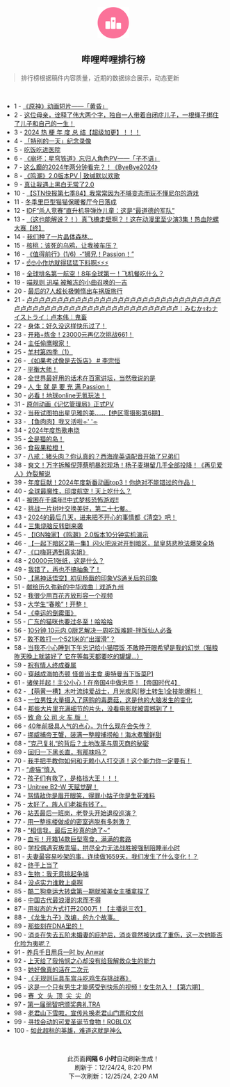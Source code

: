 <div align="center">
    <img src="./assets/icon_rank.png" alt="logo" />
    <h2>哔哩哔哩排行榜</h>
</div>

> 排行榜根据稿件内容质量，近期的数据综合展示，动态更新

<br />

<ul><li><span>1 - <a href=https://www.bilibili.com/BV1mtCNY3EiH target=_blank>《原神》动画短片——「黄昏」</a></span></li><li><span>2 - <a href=https://www.bilibili.com/BV1UXkmYcEus target=_blank>这位母亲，诠释了伟大两个字，独自一人带着自闭症儿子，一根绳子绑住了儿子和自己的一生！</a></span></li><li><span>3 - <a href=https://www.bilibili.com/BV1ozkSYmEpx target=_blank>2024&nbsp;热&nbsp;梗&nbsp;年&nbsp;度&nbsp;总&nbsp;结【超级加更】！！！</a></span></li><li><span>4 - <a href=https://www.bilibili.com/BV13RC5YyEuA target=_blank>「特别的一天」纪念录像</a></span></li><li><span>5 - <a href=https://www.bilibili.com/BV1WTktYcE9m target=_blank>吃饭吃进医院</a></span></li><li><span>6 - <a href=https://www.bilibili.com/BV13XCGYMEK8 target=_blank>《崩坏：星穹铁道》忘归人角色PV——「子不语」</a></span></li><li><span>7 - <a href=https://www.bilibili.com/BV1kxksYnEyp target=_blank>这么癫的2024年两分钟看完？！《ByeBye2024》</a></span></li><li><span>8 - <a href=https://www.bilibili.com/BV1d6kmYuEox target=_blank>《鸣潮》2.0版本PV&nbsp;|&nbsp;致缄默以欢歌</a></span></li><li><span>9 - <a href=https://www.bilibili.com/BV1iok2YzEM2 target=_blank>真让我遇上黑白无常了2.0</a></span></li><li><span>10 - <a href=https://www.bilibili.com/BV1cSkqYWEWa target=_blank>【STN快报第七季84】我常常因为不够变态而玩不懂尼尔的游戏</a></span></li><li><span>11 - <a href=https://www.bilibili.com/BV1DLkbYCEvt target=_blank>冬季里巨型猫猫保暖餐厅今日落成</a></span></li><li><span>12 - <a href=https://www.bilibili.com/BV1qfktYxEXB target=_blank>IDF“杀人竞赛”直升机导弹炸儿童：这是“最道德的军队”</a></span></li><li><span>13 - <a href=https://www.bilibili.com/BV12okmYtEzw target=_blank>（这也能解说？！）真飞檐走壁啊？！这在动漫里至少演3集！热血陀螺大赛【终】</a></span></li><li><span>14 - <a href=https://www.bilibili.com/BV1xpCGYZEd3 target=_blank>我们种了一片晶体森林...</a></span></li><li><span>15 - <a href=https://www.bilibili.com/BV1TgkCY5EVK target=_blank>核桃：该死的乌鸦，让我被车压？</a></span></li><li><span>16 - <a href=https://www.bilibili.com/BV1mpkhY2EnK target=_blank>《值得前行》(1/6)&nbsp;&nbsp;-“狮兄！Passion！”</a></span></li><li><span>17 - <a href=https://www.bilibili.com/BV1RfkvYBEnp target=_blank>☝🤓小作坊就得猛猛下料啊⚡⚡⚡</a></span></li><li><span>18 - <a href=https://www.bilibili.com/BV1ndkDYdEhk target=_blank>全球排名第一航空！8年全球第一！飞机餐吃什么？</a></span></li><li><span>19 - <a href=https://www.bilibili.com/BV18GkBYqEzK target=_blank>喵规则&nbsp;迅喵&nbsp;被解冻的小曲召唤的一吉</a></span></li><li><span>20 - <a href=https://www.bilibili.com/BV1bLkSYNEi5 target=_blank>最后的7人超长极懒惰出车祸版旅行</a></span></li><li><span>21 - <a href=https://www.bilibili.com/BV1ofk2YMETx target=_blank>卢卢卢卢卢卢卢卢卢卢卢卢卢卢卢卢卢卢卢卢卢卢卢卢卢卢卢卢卢卢卢卢卢卢卢卢卢卢卢卢卢卢卢卢卢卢卢卢卢卢卢卢卢卢卢卢卢卢卢￤みむかｩわナイストライ￤卢本伟￤鬼畜</a></span></li><li><span>22 - <a href=https://www.bilibili.com/BV1NjkmYdEfi target=_blank>身体：好久没这样快乐过了！</a></span></li><li><span>23 - <a href=https://www.bilibili.com/BV1eFkmYqEFJ target=_blank>开箱+炼金！23000元再亿次挑战661！</a></span></li><li><span>24 - <a href=https://www.bilibili.com/BV1oLkqY1E95 target=_blank>主任偷鹰眼家！</a></span></li><li><span>25 - <a href=https://www.bilibili.com/BV12SkuYUEz9 target=_blank>羊村第四季（1）</a></span></li><li><span>26 - <a href=https://www.bilibili.com/BV1ChkbYYEyn target=_blank>《如果考试像是去饭店》&nbsp;#&nbsp;李宗恒</a></span></li><li><span>27 - <a href=https://www.bilibili.com/BV1f8k1YMERG target=_blank>平衡大师！</a></span></li><li><span>28 - <a href=https://www.bilibili.com/BV1qDkYYKETZ target=_blank>全世界最好用的话术在百家讲坛，当然我说的是</a></span></li><li><span>29 - <a href=https://www.bilibili.com/BV13kCKYDEqB target=_blank>人&nbsp;生&nbsp;就&nbsp;是&nbsp;要&nbsp;充&nbsp;满&nbsp;Passion！</a></span></li><li><span>30 - <a href=https://www.bilibili.com/BV1ApkmYQEXc target=_blank>必看！地球online无氪玩法！</a></span></li><li><span>31 - <a href=https://www.bilibili.com/BV1kekbYhEpd target=_blank>原创动画《记忆管理局》正式PV</a></span></li><li><span>32 - <a href=https://www.bilibili.com/BV1YckiYTEWf target=_blank>当我试图拍出星见雅的美……【绝区零摄影第6期】</a></span></li><li><span>33 - <a href=https://www.bilibili.com/BV1W2ktYeEKj target=_blank>【鱼肉肉】我又活啦⌯&#39;&nbsp;&#39;⌯</a></span></li><li><span>34 - <a href=https://www.bilibili.com/BV1HMktY8Ehi target=_blank>2024年度热歌串烧</a></span></li><li><span>35 - <a href=https://www.bilibili.com/BV1NJksYxEGg target=_blank>全是猫的岛！</a></span></li><li><span>36 - <a href=https://www.bilibili.com/BV11PkDYhE3J target=_blank>食我果粒橙！</a></span></li><li><span>37 - <a href=https://www.bilibili.com/BV1D2k1Y4E6y target=_blank>八戒：猪头肉？你认真的？西海岸英语配音开始了兄弟们</a></span></li><li><span>38 - <a href=https://www.bilibili.com/BV1khkbYYETH target=_blank>爽文！万字拆解倪萍蔡明暴怼现场！杨子麦琳留几手全部投降！《再见爱人》炸裂解说</a></span></li><li><span>39 - <a href=https://www.bilibili.com/BV1HWkiYHEYg target=_blank>年度巨献！2024年度新番动画top3！你绝对不能错过的作品！</a></span></li><li><span>40 - <a href=https://www.bilibili.com/BV1odkxYUE7Q target=_blank>全球最魔性，印度航空！天上吃什么？</a></span></li><li><span>41 - <a href=https://www.bilibili.com/BV1skkUYoEvv target=_blank>被困在千禧年!!中式梦核恐怖游戏!!</a></span></li><li><span>42 - <a href=https://www.bilibili.com/BV1obkuYAEyQ target=_blank>挑战一片树叶交换美好，第二十七餐。</a></span></li><li><span>43 - <a href=https://www.bilibili.com/BV1BDk2YCEXA target=_blank>2024的最后几天，进来把不开心的事情都《清空》吧！</a></span></li><li><span>44 - <a href=https://www.bilibili.com/BV1rSkqYpE8L target=_blank>三集烧脑反转剧来袭</a></span></li><li><span>45 - <a href=https://www.bilibili.com/BV1hEkgYfEuu target=_blank>【IGN独家】《鸣潮》2.0版本10分钟实机演示</a></span></li><li><span>46 - <a href=https://www.bilibili.com/BV1vFkPYmEL4 target=_blank>【一起下暗区2第一集】闪火把派对开到暗区，鼠皇慈悲枪法爆笑全场</a></span></li><li><span>47 - <a href=https://www.bilibili.com/BV17xCKYaEkq target=_blank>《口嗨哥遇到真实姐》</a></span></li><li><span>48 - <a href=https://www.bilibili.com/BV1SVk4YTEva target=_blank>20000元1张纸，这是什么？</a></span></li><li><span>49 - <a href=https://www.bilibili.com/BV1n5ktYxEBx target=_blank>我错了，再也不搞抽象了！</a></span></li><li><span>50 - <a href=https://www.bilibili.com/BV1Axk4YFE5n target=_blank>【黑神话悟空】初见杨戬的印象VS通关后的印象</a></span></li><li><span>51 - <a href=https://www.bilibili.com/BV1HWkwYWETx target=_blank>献给历久弥新的中华戏曲｜戏游九州</a></span></li><li><span>52 - <a href=https://www.bilibili.com/BV1Q4kAYgER6 target=_blank>我很少用百花齐放形容一个视频</a></span></li><li><span>53 - <a href=https://www.bilibili.com/BV1XukbYmE3R target=_blank>大学生“春晚”！开整！</a></span></li><li><span>54 - <a href=https://www.bilibili.com/BV1aqqdY1EVQ target=_blank>《幸运的倒霉蛋》</a></span></li><li><span>55 - <a href=https://www.bilibili.com/BV1PUktYAE4y target=_blank>广东的猫咪也要过冬至！哈哈哈</a></span></li><li><span>56 - <a href=https://www.bilibili.com/BV1QLqaYkERq target=_blank>10分钟&nbsp;10元内&nbsp;0厨艺解决一周吃饭难题-拌饭仙人必备</a></span></li><li><span>57 - <a href=https://www.bilibili.com/BV1V8ktYLE85 target=_blank>敢不敢打一个521米的“出溜滑”？</a></span></li><li><span>58 - <a href=https://www.bilibili.com/BV19pkvYAEu7 target=_blank>当我不小心睡到下午忘记给小猫喂饭&nbsp;不敢睁开眼希望是我的幻觉（猫粮昨天晚上就装好了&nbsp;它在等每天都要吃的罐罐…）</a></span></li><li><span>59 - <a href=https://www.bilibili.com/BV1NkktYTEC5 target=_blank>祝有情人终成眷属</a></span></li><li><span>60 - <a href=https://www.bilibili.com/BV1D2k1Y4Evc target=_blank>穿越成海帕杰顿&nbsp;怪兽当主食&nbsp;奥特曼当下饭菜P1</a></span></li><li><span>61 - <a href=https://www.bilibili.com/BV1wNkqYWEXj target=_blank>诸侯并起！主公小心！在帝国4中做忠臣！【帝国时代4】</a></span></li><li><span>62 - <a href=https://www.bilibili.com/BV1dnkqYGETg target=_blank>【萌黄一槽】木叶流纯爱战士，月光疾风[秽土转生]全技能爆料！</a></span></li><li><span>63 - <a href=https://www.bilibili.com/BV1jtk8YsEFa target=_blank>一位男性大量摄入了网购的毒蘑菇，这是他的大脑发生的变化</a></span></li><li><span>64 - <a href=https://www.bilibili.com/BV1CSktYaE5h target=_blank>那些大片里充满细节的片头，没看电影就被震撼到了！</a></span></li><li><span>65 - <a href=https://www.bilibili.com/BV1qmkhY8EHY target=_blank>致&nbsp;命&nbsp;公&nbsp;司&nbsp;火&nbsp;车&nbsp;版&nbsp;！</a></span></li><li><span>66 - <a href=https://www.bilibili.com/BV1a3kbY7EsB target=_blank>40年前极具人气的点心，为什么现在会失传？</a></span></li><li><span>67 - <a href=https://www.bilibili.com/BV1fXkxYQELg target=_blank>挪威捕帝王蟹，装满一整艘捕捞船！海水煮蟹鲜甜</a></span></li><li><span>68 - <a href=https://www.bilibili.com/BV1NTktYwETs target=_blank>”克己复礼“的背后？土地改革与周灭商的秘密</a></span></li><li><span>69 - <a href=https://www.bilibili.com/BV1bqktY6Efo target=_blank>回归一下黑长直，有那味吗？</a></span></li><li><span>70 - <a href=https://www.bilibili.com/BV1RWkqYgEpM target=_blank>我手把手教你如何和无赖小人打交道！这个能力你一定要有！</a></span></li><li><span>71 - <a href=https://www.bilibili.com/BV1jbCKY8EzQ target=_blank>“虐猫”慎入</a></span></li><li><span>72 - <a href=https://www.bilibili.com/BV11tkbYvEjW target=_blank>孩子们有救了，是格挡大王！！！</a></span></li><li><span>73 - <a href=https://www.bilibili.com/BV17rCGY1Ebe target=_blank>Unitree&nbsp;B2-W&nbsp;天赋觉醒！</a></span></li><li><span>74 - <a href=https://www.bilibili.com/BV1PdkeYQE8B target=_blank>骂情敌你是眉开眼笑，得罪小姑子你是生死难料</a></span></li><li><span>75 - <a href=https://www.bilibili.com/BV1zYksY1Ewq target=_blank>太好了，族人们老祖有钱了，</a></span></li><li><span>76 - <a href=https://www.bilibili.com/BV1uuksYAEAW target=_blank>站丢最后一班岗，老登头开始退役巡演？</a></span></li><li><span>77 - <a href=https://www.bilibili.com/BV1kfkCY6Et4 target=_blank>用一整栋楼做成的密室逃脱有多刺激？</a></span></li><li><span>78 - <a href=https://www.bilibili.com/BV1kZkCY3EFo target=_blank>“相信我，最后三秒真的绝了~”</a></span></li><li><span>79 - <a href=https://www.bilibili.com/BV15fkyY8ELh target=_blank>血亏！开箱14款巨型零食，满满的套路</a></span></li><li><span>80 - <a href=https://www.bilibili.com/BV19KkbYSEUW target=_blank>学校偶遇究极乖猫，拼尽全力无法战胜被强制陪睡半小时</a></span></li><li><span>81 - <a href=https://www.bilibili.com/BV1swkxYdEHC target=_blank>夫妻最容易吵架的事，连续做1659天，我们发生了什么变化！？</a></span></li><li><span>82 - <a href=https://www.bilibili.com/BV1C9k8YqEQy target=_blank>终于上当了</a></span></li><li><span>83 - <a href=https://www.bilibili.com/BV1KLkmY4Err target=_blank>生物：我无意挑起争端</a></span></li><li><span>84 - <a href=https://www.bilibili.com/BV1YZkyYcE47 target=_blank>没点实力谁敢上桌啊</a></span></li><li><span>85 - <a href=https://www.bilibili.com/BV136ifY7EWa target=_blank>酷二狗幸运大转盘第一期就被美女主播拿捏了</a></span></li><li><span>86 - <a href=https://www.bilibili.com/BV1FQkxYpETL target=_blank>中国古代最浪漫的求而不得</a></span></li><li><span>87 - <a href=https://www.bilibili.com/BV1cNkvY1EU2 target=_blank>用拟态的方式打开2000万！【主播说三农】</a></span></li><li><span>88 - <a href=https://www.bilibili.com/BV1JjkNYdEca target=_blank>《龙生九子》改编，的九个故事。</a></span></li><li><span>89 - <a href=https://www.bilibili.com/BV1iWktYJE6K target=_blank>那些刻在DNA里的！</a></span></li><li><span>90 - <a href=https://www.bilibili.com/BV19wk4YyESK target=_blank>消炎在失去五阶未婚妻的庇护后，消炎竟然被达成了重伤，这一次他能否化险为夷呢？</a></span></li><li><span>91 - <a href=https://www.bilibili.com/BV1wVCVY9EsN target=_blank>养兵千日用兵一时&nbsp;by&nbsp;Anwar</a></span></li><li><span>92 - <a href=https://www.bilibili.com/BV127ksYdEMx target=_blank>上天给了我怜悯之心却没有给我解救众生的能力</a></span></li><li><span>93 - <a href=https://www.bilibili.com/BV15jkYY8EL3 target=_blank>她好像真的活在二次元</a></span></li><li><span>94 - <a href=https://www.bilibili.com/BV1XmksYKEcF target=_blank>《无规则玩具车宫斗吃鸡生存挑战赛》</a></span></li><li><span>95 - <a href=https://www.bilibili.com/BV1eCkBYjE9G target=_blank>这是一个只有男生才能感受到快乐的视频！女生勿入！【第六期】</a></span></li><li><span>96 - <a href=https://www.bilibili.com/BV1RKkbYSE13 target=_blank>赛&nbsp;&nbsp;文&nbsp;&nbsp;头&nbsp;&nbsp;顶&nbsp;&nbsp;尖&nbsp;&nbsp;尖&nbsp;&nbsp;的</a></span></li><li><span>97 - <a href=https://www.bilibili.com/BV12bCNY6Efc target=_blank>第一届弱智吧颁奖典礼TRA</a></span></li><li><span>98 - <a href=https://www.bilibili.com/BV1cuC3YUEh9 target=_blank>老君山下雪啦，宣传片换老君山门票和文创</a></span></li><li><span>99 - <a href=https://www.bilibili.com/BV1xcktYNEdU target=_blank>寻找会动的可爱圣诞节食物！ROBLOX</a></span></li><li><span>100 - <a href=https://www.bilibili.com/BV1w8kbYNEZc target=_blank>如此超标的英雄，难道这就是神么</a></span></li></ul>

<br />

<p align=center>此页面<strong>间隔 6 小时</strong>自动刷新生成！<br>刷新于：12/24/24, 8:20 PM<br>下一次刷新：12/25/24, 2:20 AM</p>
